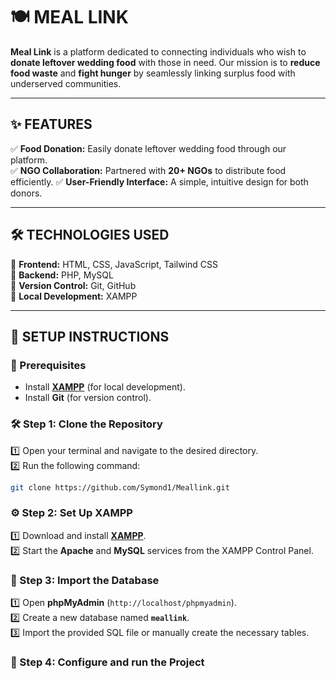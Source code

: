 
# **🍽️ MEAL LINK**  

**Meal Link** is a platform dedicated to connecting individuals who wish to **donate leftover wedding food** with those in need. Our mission is to **reduce food waste** and **fight hunger** by seamlessly linking surplus food with underserved communities.  

---

## ✨ **FEATURES**  

✅ **Food Donation:** Easily donate leftover wedding food through our platform.  
✅ **NGO Collaboration:** Partnered with **20+ NGOs** to distribute food efficiently.
✅ **User-Friendly Interface:** A simple, intuitive design for both donors.

---

## 🛠️ **TECHNOLOGIES USED**  

🔹 **Frontend:** HTML, CSS, JavaScript, Tailwind CSS  
🔹 **Backend:** PHP, MySQL  
🔹 **Version Control:** Git, GitHub  
🔹 **Local Development:** XAMPP  

---

## 🚀 **SETUP INSTRUCTIONS**  

### **📌 Prerequisites**  
- Install **[XAMPP](https://www.apachefriends.org/index.html)** (for local development).  
- Install **Git** (for version control).  

### **🛠️ Step 1: Clone the Repository**  
1️⃣ Open your terminal and navigate to the desired directory.  
2️⃣ Run the following command:  
   ```bash
   git clone https://github.com/Symond1/Meallink.git
   ```  

### **⚙️ Step 2: Set Up XAMPP**  
1️⃣ Download and install **[XAMPP](https://www.apachefriends.org/index.html)**.  
2️⃣ Start the **Apache** and **MySQL** services from the XAMPP Control Panel.  

### **📂 Step 3: Import the Database**  
1️⃣ Open **phpMyAdmin** (`http://localhost/phpmyadmin`).  
2️⃣ Create a new database named **`meallink`**.  
3️⃣ Import the provided SQL file or manually create the necessary tables.  

### **📝 Step 4: Configure and run the Project**  
